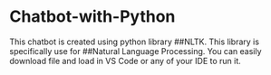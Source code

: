 # Chatbot-with-Python

This chatbot is created using python library ##NLTK. This library is specifically use for ##Natural Language Processing.
You can easily download file and load in VS Code or any of your IDE to run it.
